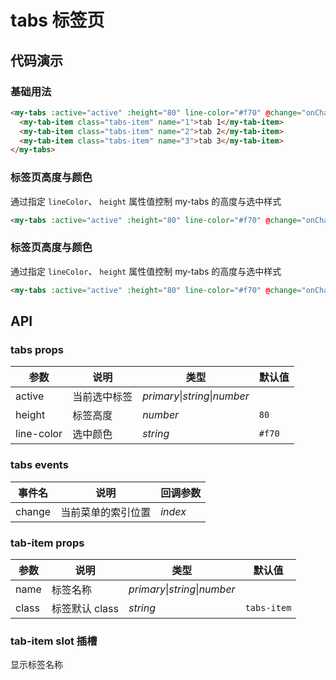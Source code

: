 # tabs 标签页

## 代码演示

### 基础用法

```html
<my-tabs :active="active" :height="80" line-color="#f70" @change="onChange">
  <my-tab-item class="tabs-item" name="1">tab 1</my-tab-item>
  <my-tab-item class="tabs-item" name="2">tab 2</my-tab-item>
  <my-tab-item class="tabs-item" name="3">tab 3</my-tab-item>
</my-tabs>
```

### 标签页高度与颜色

通过指定 `lineColor`、 `height` 属性值控制 my-tabs 的高度与选中样式

```html
<my-tabs :active="active" :height="80" line-color="#f70" @change="onChange"> </my-tabs>
```

### 标签页高度与颜色

通过指定 `lineColor`、 `height` 属性值控制 my-tabs 的高度与选中样式

```html
<my-tabs :active="active" :height="80" line-color="#f70" @change="onChange"> </my-tabs>
```

## API

### tabs props

| 参数       | 说明         | 类型                          | 默认值 |
| ---------- | ------------ | ----------------------------- | ------ |
| active     | 当前选中标签 | _primary_\|_string_\|_number_ |        |
| height     | 标签高度     | _number_                      | `80`   |
| line-color | 选中颜色     | _string_                      | `#f70` |

### tabs events

| 事件名 | 说明               | 回调参数 |
| ------ | ------------------ | -------- |
| change | 当前菜单的索引位置 | _index_  |

### tab-item props

| 参数  | 说明           | 类型                          | 默认值      |
| ----- | -------------- | ----------------------------- | ----------- |
| name  | 标签名称       | _primary_\|_string_\|_number_ |             |
| class | 标签默认 class | _string_                      | `tabs-item` |

### tab-item slot 插槽

显示标签名称
